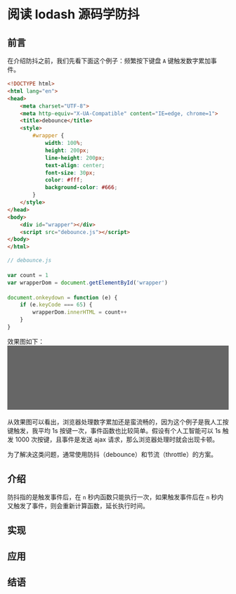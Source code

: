 # 阅读 lodash 源码学防抖

## 前言

在介绍防抖之前，我们先看下面这个例子：频繁按下键盘 `A` 键触发数字累加事件。
```html
<!DOCTYPE html>
<html lang="en">
<head>
    <meta charset="UTF-8">
    <meta http-equiv="X-UA-Compatible" content="IE=edge, chrome=1">
    <title>debounce</title>
    <style>
        #wrapper {
            width: 100%;
            height: 200px;
            line-height: 200px;
            text-align: center;
            font-size: 30px;
            color: #fff;
            background-color: #666;
        }
    </style>
</head>
<body>
    <div id="wrapper"></div>
    <script src="debounce.js"></script>
</body>
</html>
```
```js
// debounce.js

var count = 1
var wrapperDom = document.getElementById('wrapper')

document.onkeydown = function (e) {
    if (e.keyCode === 65) {
        wrapperDom.innerHTML = count++
    }
}
```
效果图如下：
![debounce1](../../assets/js_subject/debounce.gif)

从效果图可以看出，浏览器处理数字累加还是蛮流畅的，因为这个例子是我人工按键触发，我平均 1s 按键一次，事件函数也比较简单。假设有个人工智能可以 1s 触发 1000 次按键，且事件是发送 ajax 请求，那么浏览器处理时就会出现卡顿。

为了解决这类问题，通常使用防抖（debounce）和节流（throttle）的方案。

## 介绍

防抖指的是触发事件后，在 `n` 秒内函数只能执行一次，如果触发事件后在 `n` 秒内又触发了事件，则会重新计算函数，延长执行时间。


## 实现

## 应用

## 结语

